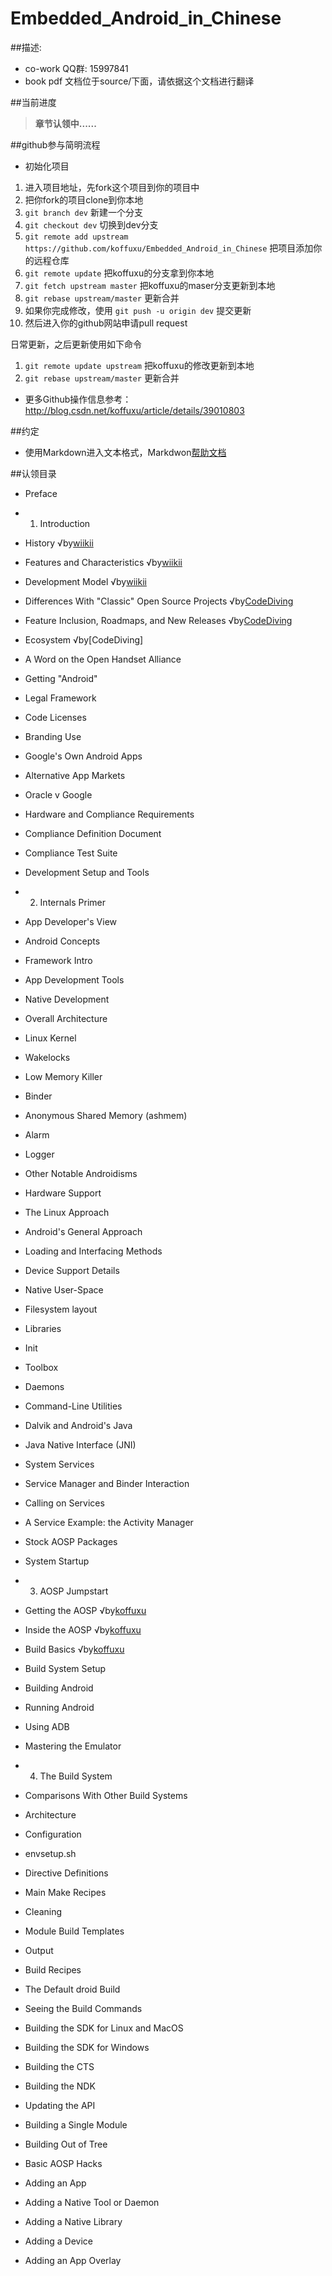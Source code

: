 Embedded_Android_in_Chinese
===========================



##描述:

* co-work QQ群: 15997841
* <Embedded Android>book pdf 文档位于source/下面，请依据这个文档进行翻译


##当前进度

> **章节认领中......**


##github参与简明流程

* 初始化项目
1. 进入项目地址，先fork这个项目到你的项目中
2. 把你fork的项目clone到你本地
3. `git branch dev` 新建一个分支
4. `git checkout dev` 切换到dev分支
5. `git remote add upstream https://github.com/koffuxu/Embedded_Android_in_Chinese` 把项目添加你的远程仓库
6. `git remote update` 把koffuxu的分支拿到你本地
7. `git fetch upstream master` 把koffuxu的maser分支更新到本地
8. `git rebase upstream/master` 更新合并
9. 如果你完成修改，使用 `git push -u origin dev` 提交更新
10. 然后进入你的github网站申请pull request

日常更新，之后更新使用如下命令

1. `git remote update upstream`  把koffuxu的修改更新到本地
2. `git rebase upstream/master` 更新合并

* 更多Github操作信息参考：http://blog.csdn.net/koffuxu/article/details/39010803

##约定

* 使用Markdown进入文本格式，Markdwon[帮助文档](<https://help.github.com/articles/markdown-basics>)
  

##认领目录

* Preface
* 1. Introduction  
 * History      √by[wiikii]()
 * Features and Characteristics         √by[wiikii]() 
 * Development Model            √by[wiikii]()
 * Differences With "Classic" Open Source Projects      √by[CodeDiving]()
 * Feature Inclusion, Roadmaps, and New Releases        √by[CodeDiving]()
 * Ecosystem    √by[CodeDiving]
 * A Word on the Open Handset Alliance 
 * Getting "Android" 
 * Legal Framework 
 * Code Licenses 
 * Branding Use 
 * Google's Own Android Apps 
 * Alternative App Markets 
 * Oracle v Google 
 * Hardware and Compliance Requirements 
 * Compliance Definition Document 
 * Compliance Test Suite 
 * Development Setup and Tools 

* 2. Internals Primer
 * App Developer's View 
 * Android Concepts 
 * Framework Intro 
 * App Development Tools 
 * Native Development 
 * Overall Architecture 
 * Linux Kernel 
 * Wakelocks 
 * Low Memory Killer 
 * Binder 
 * Anonymous Shared Memory (ashmem) 
 * Alarm 
 * Logger 
 * Other Notable Androidisms 
 * Hardware Support 
 * The Linux Approach 
 * Android's General Approach 
 * Loading and Interfacing Methods 
 * Device Support Details 
 * Native User-Space 
 * Filesystem layout 
 * Libraries 
 * Init 
 * Toolbox 
 * Daemons 
 * Command-Line Utilities 
 * Dalvik and Android's Java 
 * Java Native Interface (JNI) 
 * System Services 
 * Service Manager and Binder Interaction 
 * Calling on Services 
 * A Service Example: the Activity Manager 
 * Stock AOSP Packages 
 * System Startup 

* 3. AOSP Jumpstart 
 * Getting the AOSP      √by[koffuxu](https://github.com/koffuxu) 
 * Inside the AOSP       √by[koffuxu](https://github.com/koffuxu)
 * Build Basics          √by[koffuxu](https://github.com/koffuxu)
 * Build System Setup 
 * Building Android 
 * Running Android 
 * Using ADB 
 * Mastering the Emulator 

* 4. The Build System
 * Comparisons With Other Build Systems 
 * Architecture 
 * Configuration 
 * envsetup.sh 
 * Directive Definitions
 * Main Make Recipes 
 * Cleaning 
 * Module Build Templates 
 * Output 
 * Build Recipes 
 * The Default droid Build 
 * Seeing the Build Commands 
 * Building the SDK for Linux and MacOS 
 * Building the SDK for Windows 
 * Building the CTS 
 * Building the NDK 
 * Updating the API 
 * Building a Single Module 
 * Building Out of Tree 
 * Basic AOSP Hacks 
 * Adding an App 
 * Adding a Native Tool or Daemon 
 * Adding a Native Library 
 * Adding a Device 
 * Adding an App Overlay

